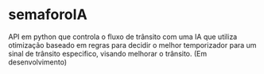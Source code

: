 # semaforoIA
API em python que controla o fluxo de trânsito com uma IA que utiliza otimização baseado em regras para decidir o melhor temporizador para um sinal de trânsito especifico, visando melhorar o trânsito. (Em desenvolvimento)
